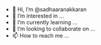 - 👋 Hi, I’m @sadhaaranakkaran
- 👀 I’m interested in ...
- 🌱 I’m currently learning ...
- 💞️ I’m looking to collaborate on ...
- 📫 How to reach me ...

<!---
sadhaaranakkaran/sadhaaranakkaran is a ✨ special ✨ repository because its `README.md` (this file) appears on your GitHub profile.
You can click the Preview link to take a look at your changes.
--->
